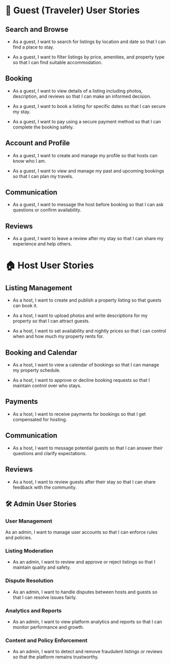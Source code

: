 # 🧳 Guest (Traveler) User Stories
## Search and Browse

* As a guest, I want to search for listings by location and date so that I can find a place to stay.

* As a guest, I want to filter listings by price, amenities, and property type so that I can find suitable accommodation.

## Booking

* As a guest, I want to view details of a listing including photos, description, and reviews so that I can make an informed decision.

* As a guest, I want to book a listing for specific dates so that I can secure my stay.

* As a guest, I want to pay using a secure payment method so that I can complete the booking safely.

## Account and Profile

* As a guest, I want to create and manage my profile so that hosts can know who I am.

* As a guest, I want to view and manage my past and upcoming bookings so that I can plan my travels.

## Communication

* As a guest, I want to message the host before booking so that I can ask questions or confirm availability.

## Reviews

* As a guest, I want to leave a review after my stay so that I can share my experience and help others.

# 🏠 Host User Stories
## Listing Management

* As a host, I want to create and publish a property listing so that guests can book it.

* As a host, I want to upload photos and write descriptions for my property so that I can attract guests.

* As a host, I want to set availability and nightly prices so that I can control when and how much my property rents for.

## Booking and Calendar

* As a host, I want to view a calendar of bookings so that I can manage my property schedule.

* As a host, I want to approve or decline booking requests so that I maintain control over who stays.

## Payments

* As a host, I want to receive payments for bookings so that I get compensated for hosting.

## Communication

* As a host, I want to message potential guests so that I can answer their questions and clarify expectations.

## Reviews

* As a host, I want to review guests after their stay so that I can share feedback with the community.

## 🛠️ Admin User Stories

### User Management

As an admin, I want to manage user accounts so that I can enforce rules and policies.

### Listing Moderation

* As an admin, I want to review and approve or reject listings so that I maintain quality and safety.

### Dispute Resolution

* As an admin, I want to handle disputes between hosts and guests so that I can resolve issues fairly.

### Analytics and Reports

* As an admin, I want to view platform analytics and reports so that I can monitor performance and growth.

### Content and Policy Enforcement

* As an admin, I want to detect and remove fraudulent listings or reviews so that the platform remains trustworthy.


